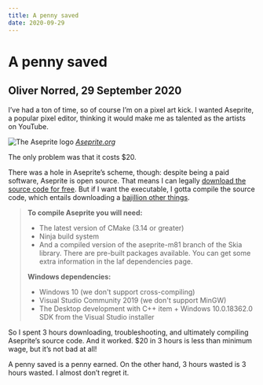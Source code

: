 ```yaml
---
title: A penny saved
date: 2020-09-29
---
```



# A penny saved
## Oliver Norred, 29 September 2020

I’ve had a ton of time, so of course I’m on a pixel art kick. I wanted Aseprite, a popular pixel editor, thinking it would make me as talented as the artists on YouTube.


![The Aseprite logo](/images/asepritelogo.png)
*[Aseprite.org](https://aseprite.org)*

The only problem was that it costs $20.


There was a hole in Aseprite’s scheme, though: despite being a paid software, Aseprite is open source. That means I can legally [download the source code for free](https://github.com/aseprite/aseprite/releases). But if I want the executable, I gotta compile the source code, which entails downloading a [bajillion other things](https://github.com/aseprite/aseprite/blob/master/INSTALL.md#dependencies).

<blockquote>

<p><strong>To compile Aseprite you will need:</strong></p>

<ul>

<li>The latest version of CMake (3.14 or greater)</li>

<li>Ninja build system</li>

<li>And a compiled version of the aseprite-m81 branch of the Skia library. There are pre-built packages available. You can get some extra information in the laf dependencies page.</li>

</ul>

<p><strong>Windows dependencies:</strong></p>

<ul>

<li>Windows 10 (we don't support cross-compiling)</li>

<li>Visual Studio Community 2019 (we don't support MinGW)</li>

<li>The Desktop development with C++ item + Windows 10.0.18362.0 SDK from the Visual Studio installer</li>

</ul>

</blockquote>

So I spent 3 hours downloading, troubleshooting, and ultimately compiling Aseprite’s source code. And it worked. $20 in 3 hours is less than minimum wage, but it’s not bad at all!


A penny saved is a penny earned. On the other hand, 3 hours wasted is 3 hours wasted. I almost don’t regret it.